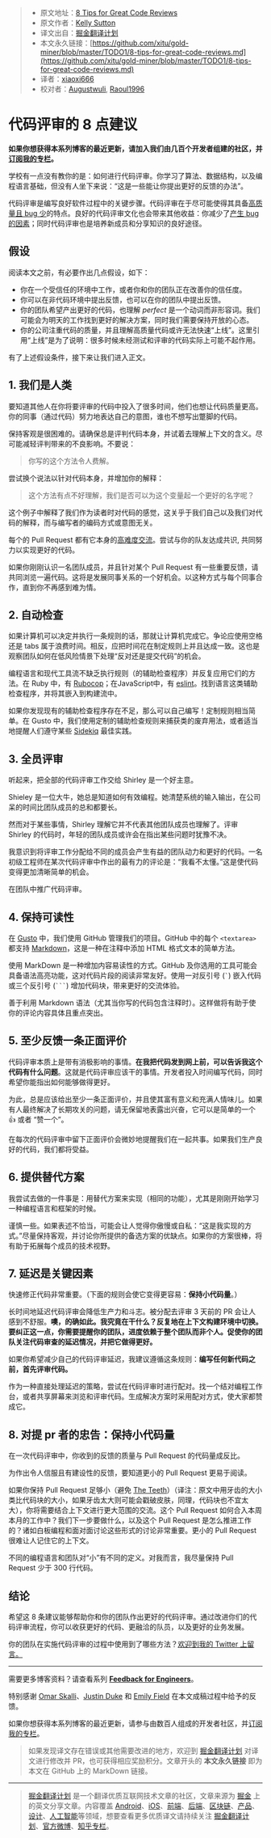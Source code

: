 > * 原文地址：[8 Tips for Great Code Reviews](https://kellysutton.com/2018/10/08/8-tips-for-great-code-reviews.html)
> * 原文作者：[Kelly Sutton](https://kellysutton.com/)
> * 译文出自：[掘金翻译计划](https://github.com/xitu/gold-miner)
> * 本文永久链接：[https://github.com/xitu/gold-miner/blob/master/TODO1/8-tips-for-great-code-reviews.md](https://github.com/xitu/gold-miner/blob/master/TODO1/8-tips-for-great-code-reviews.md)
> * 译者：[xiaoxi666](https://github.com/xiaoxi666)
> * 校对者：[Augustwuli](https://github.com/Augustwuli), [Raoul1996](https://github.com/Raoul1996)

# 代码评审的 8 点建议

**如果你想获得本系列博客的最近更新，请加入我们由几百个开发者组建的社区，并[订阅我的专栏](https://buttondown.email/kellysutton)。**

学校有一点没有教你的是：如何进行代码评审。你学习了算法、数据结构，以及编程语言基础，但没有人坐下来说：“这是一些能让你提出更好的反馈的办法”。

代码评审是编写良好软件过程中的关键步骤。代码评审在于尽可能使得其具备[高质量且 bug 少](https://blog.codinghorror.com/code-reviews-just-do-it/)的特点。良好的代码评审文化也会带来其他收益：你减少了[产生 bug 的因素](https://en.wikipedia.org/wiki/Bus_factor)；同时代码评审也是培养新成员和分享知识的良好途径。

## 假设

阅读本文之前，有必要作出几点假设，如下：

*   你在一个受信任的环境中工作，或者你和你的团队正在改善你的信任度。
*   你可以在非代码环境中提出反馈，也可以在你的团队中提出反馈。
*   你的团队希望产出更好的代码，也理解 _perfect_ 是一个动词而非形容词。我们可能会为明天的工作找到更好的解决方案，同时我们需要保持开放的心态。
*   你的公司注重代码的质量，并且理解高质量代码或许无法快速“上线”。这里引用“上线”是为了说明：很多时候未经测试和评审的代码实际上可能不起作用。

有了上述假设条件，接下来让我们进入正文。

## 1. 我们是人类

要知道其他人在你将要评审的代码中投入了很多时间，他们也想让代码质量更高。你的同事（通过代码）努力地表达自己的意图，谁也不想写出蹩脚的代码。

保持客观是很困难的。请确保总是评判代码本身，并试着去理解上下文的含义。尽可能减轻评判带来的不良影响。不要说：

> 你写的这个方法令人费解。

尝试换个说法以针对代码本身，并增加你的解释：

> 这个方法有点不好理解，我们是否可以为这个变量起一个更好的名字呢？

这个例子中解释了我们作为读者时对代码的感觉，这关乎于我们自己以及我们对代码的解释，而与编写者的编码方式或意图无关。

每个的 Pull Request 都有它本身的[高难度交流](https://www.amazon.com/Difficult-Conversations-Discuss-What-Matters/dp/0143118447)。尝试与你的队友达成共识, 共同努力以实现更好的代码。

如果你刚刚认识一名团队成员，并且针对某个 Pull Request 有一些重要反馈，请共同浏览一遍代码。这将是发展同事关系的一个好机会。以这种方式与每个同事合作，直到你不再感到难为情。

## 2. 自动检查

如果计算机可以决定并执行一条规则的话，那就让计算机完成它。争论应使用空格还是 tabs 属于浪费时间。相反，应把时间花在制定规则上并且达成一致。这也是观察团队如何在低风险情景下处理“反对还是提交代码”的机会。

编程语言和现代工具流不缺乏执行规则（的辅助检查程序）并反复应用它们的方法。在 Ruby 中，有 [Rubocop](https://github.com/rubocop-hq/rubocop)；在JavaScript中，有 [eslint](https://eslint.org/)。找到语言这类辅助检查程序，并将其嵌入到构建流中。

如果你发现现有的辅助检查程序存在不足，那么可以自己编写！定制规则相当简单。在 Gusto 中，我们使用定制的辅助检查规则来捕获类的废弃用法，或者适当地提醒人们遵守某些 [Sidekiq](https://sidekiq.org/) 最佳实践。

## 3. 全员评审

听起来，把全部的代码评审工作交给 Shirley 是一个好主意。

Shieley 是一位大牛，她总是知道如何有效编程。她清楚系统的输入输出，在公司呆的时间比团队成员的总和都要长。

然而对于某些事情，Shirley 理解它并不代表其他团队成员也理解了。评审 Shirley 的代码时，年轻的团队成员或许会在指出某些问题时犹豫不决。

我意识到将评审工作分配给不同的成员会产生有益的团队动力和更好的代码。一名初级工程师在某次代码评审中作出的最有力的评论是：“我看不太懂。”这是使代码变得更加清晰简单的机会。

在团队中推广代码评审。

## 4. 保持可读性

在 [Gusto](https://gusto.com) 中，我们使用 GitHub 管理我们的项目。GitHub 中的每个 `<textarea>` 都支持 [Markdown](https://github.github.com/gfm/)，这是一种在注释中添加 HTML 格式文本的简单方法。

使用 MarkDown 是一种增加内容易读性的方式。GitHub 及你选用的工具可能会具备语法高亮功能，这对代码片段的阅读非常友好。使用一对反引号 (`` ` ``) 嵌入代码或三个反引号 (` ``` `) 增加代码块，带来更好的交流体验。

善于利用 Markdown 语法（尤其当你写的代码包含注释时）。这样做将有助于使你的评论内容具体且重点突出。

## 5. 至少反馈一条正面评价

代码评审本质上是带有消极影响的事情。**在我把代码发到网上前，可以告诉我这个代码有什么问题**。这就是代码评审应该干的事情。开发者投入时间编写代码，同时希望你能指出如何能够做得更好。

为此，总是应该给出至少一条正面评价，并且使其富有意义和充满人情味儿。如果有人最终解决了长期攻关的问题，请无保留地表露出兴奋，它可以是简单的一个 👍 或者 “赞一个”。

在每次的代码评审中留下正面评价会微妙地提醒我们在一起共事。如果我们生产良好的代码，我们都将受益。

## 6. 提供替代方案

我尝试去做的一件事是：用替代方案来实现（相同的功能），尤其是刚刚开始学习一种编程语言和框架的时候。

谨慎一些。如果表述不恰当，可能会让人觉得你傲慢或自私：“这是我实现的方式。”尽量保持客观，并讨论你所提供的备选方案的优缺点。如果你的方案很棒，将有助于拓展每个成员的技术视野。

## 7. 延迟是关键因素

快速修正代码非常重要。（下面的规则会使它变得更容易：**保持小代码量**。）

长时间地延迟代码评审会降低生产力和斗志。被分配去评审 3 天前的 PR 会让人感到不舒服。**噢，的确如此。我究竟在干什么？反复地在上下文构建环境中切换。要纠正这一点，你需要提醒你的团队，进度依赖于整个团队而非个人。促使你的团队关注代码审查的延迟情况，并把它做得更好。**

如果你希望减少自己的代码评审延迟，我建议遵循这条规则：**编写任何新代码之前，首先评审代码。**

作为一种直接处理延迟的策略，尝试在代码评审时进行配对。找一个结对编程工作台，或者共享屏幕来浏览和评审代码。生成解决方案时采用配对方式，使大家都赞成它。

## 8. 对提 pr 者的忠告：保持小代码量

在一次代码评审中，你收到的反馈的质量与 Pull Request 的代码量成反比。

为作出令人信服且有建设性的反馈，要知道更小的 Pull Request 更易于阅读。

如果你保持 Pull Request 足够小（避免 [The Teeth](https://kellysutton.com/2018/07/20/the-teeth.html)）（译注：原文中用牙齿的大小类比代码块的大小，如果牙齿太大则可能会戳破皮肤，同理，代码块也不宜太大），你将需要结合上下文进行更大范围的交流。这个 Pull Request 如何合入本周本月的工作中？我们下一步要做什么，以及这个 Pull Request 是怎么推进工作的？诸如白板编程和面对面讨论这些形式的讨论非常重要。更小的 Pull Request 很难让人记住它的上下文。 

不同的编程语言和团队对“小”有不同的定义。对我而言，我尽量保持 Pull Request 少于 300 行代码。

## 结论

希望这 8 条建议能够帮助你和你的团队作出更好的代码评审。通过改进你们的代码评审流程，你可以收获更好的代码、更融洽的队员，以及更好的业务发展。

你的团队在实施代码评审的过程中使用到了哪些方法？[欢迎到我的 Twitter 上留言。](https://twitter.com/kellysutton)

* * *

需要更多博客资料？请查看系列 [**Feedback for Engineers**](https://kellysutton.com/2018/10/15/feedback-for-engineers.html)。

特别感谢 [Omar Skalli](https://www.linkedin.com/in/omarskalli/)、[Justin Duke](https://twitter.com/justinmduke) 和 [Emily Field](https://www.linkedin.com/in/emily-field-50b1a555/) 在本文成稿过程中给予的反馈。

如果你想获得本系列博客的最近更新，请参与由数百人组成的开发者社区，并[订阅我的专栏](https://buttondown.email/kellysutton)。

> 如果发现译文存在错误或其他需要改进的地方，欢迎到 [掘金翻译计划](https://github.com/xitu/gold-miner) 对译文进行修改并 PR，也可获得相应奖励积分。文章开头的 **本文永久链接** 即为本文在 GitHub 上的 MarkDown 链接。


---

> [掘金翻译计划](https://github.com/xitu/gold-miner) 是一个翻译优质互联网技术文章的社区，文章来源为 [掘金](https://juejin.im) 上的英文分享文章。内容覆盖 [Android](https://github.com/xitu/gold-miner#android)、[iOS](https://github.com/xitu/gold-miner#ios)、[前端](https://github.com/xitu/gold-miner#前端)、[后端](https://github.com/xitu/gold-miner#后端)、[区块链](https://github.com/xitu/gold-miner#区块链)、[产品](https://github.com/xitu/gold-miner#产品)、[设计](https://github.com/xitu/gold-miner#设计)、[人工智能](https://github.com/xitu/gold-miner#人工智能)等领域，想要查看更多优质译文请持续关注 [掘金翻译计划](https://github.com/xitu/gold-miner)、[官方微博](http://weibo.com/juejinfanyi)、[知乎专栏](https://zhuanlan.zhihu.com/juejinfanyi)。
